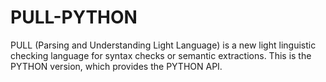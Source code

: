 # PULL-PYTHON

PULL (Parsing and Understanding Light Language) is a new light linguistic checking language for syntax checks or semantic extractions. This is the PYTHON version, which provides the PYTHON API.

